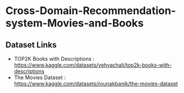 # Cross-Domain-Recommendation-system-Movies-and-Books

## Dataset Links 
* TOP2K Books with Descriptions : https://www.kaggle.com/datasets/yehyachali/top2k-books-with-descriptions
* The Movies Dataset : https://www.kaggle.com/datasets/rounakbanik/the-movies-dataset
